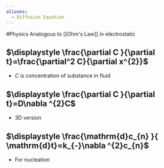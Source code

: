 ```yaml
---
aliases:
  - Diffusion Equation
---
```

#Physics 
Analogous to [[Ohm's Law]] in electrostatic
## $\displaystyle \frac{\partial C }{\partial t}=\frac{\partial^2 C}{\partial x^{2}}$
* $\displaystyle C$ is concentration of substance in fluid
## $\displaystyle \frac{\partial C }{\partial t}=D\nabla ^{2}C$
* 3D version
## $\displaystyle \frac{\mathrm{d}c_{n} }{ \mathrm{d}t}=k_{-}\nabla ^{2}c_{n}$
* For nucleation